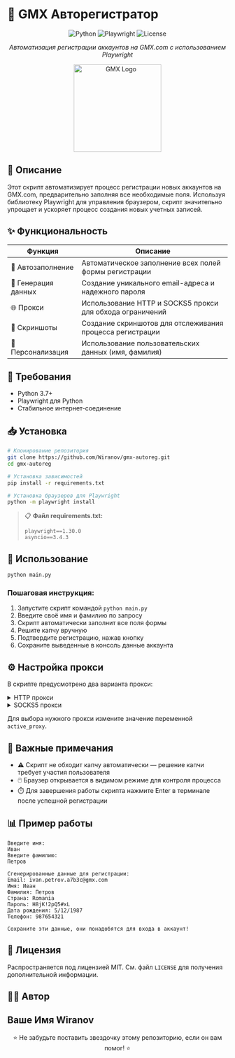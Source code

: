 # 📧 GMX Авторегистратор

<div align="center">

![Python](https://img.shields.io/badge/Python-3.7+-blue.svg?logo=python&logoColor=white)
![Playwright](https://img.shields.io/badge/Playwright-Latest-green.svg?logo=playwright&logoColor=white)
![License](https://img.shields.io/badge/License-MIT-yellow.svg)

*Автоматизация регистрации аккаунтов на GMX.com с использованием Playwright*

</div>

<p align="center">
  <img src="https://www.gmx.com/resources/ms2/cpv/images/cpv-logo-gmx.svg" alt="GMX Logo" width="200" />
</p>

## 📝 Описание

Этот скрипт автоматизирует процесс регистрации новых аккаунтов на GMX.com, предварительно заполняя все необходимые поля. Используя библиотеку Playwright для управления браузером, скрипт значительно упрощает и ускоряет процесс создания новых учетных записей.

## ✨ Функциональность

| Функция | Описание |
|---------|----------|
| 🤖 Автозаполнение | Автоматическое заполнение всех полей формы регистрации |
| 🔑 Генерация данных | Создание уникального email-адреса и надежного пароля |
| 🌐 Прокси | Использование HTTP и SOCKS5 прокси для обхода ограничений |
| 📸 Скриншоты | Создание скриншотов для отслеживания процесса регистрации |
| 👤 Персонализация | Использование пользовательских данных (имя, фамилия) |

## 🔧 Требования

- Python 3.7+
- Playwright для Python
- Стабильное интернет-соединение

## 📥 Установка

```bash
# Клонирование репозитория
git clone https://github.com/Wiranov/gmx-autoreg.git
cd gmx-autoreg

# Установка зависимостей
pip install -r requirements.txt

# Установка браузеров для Playwright
python -m playwright install
```

> 📋 **Файл requirements.txt:**
> ```
> playwright==1.30.0
> asyncio==3.4.3
> ```

## 🚀 Использование

```bash
python main.py
```

### Пошаговая инструкция:

1. Запустите скрипт командой `python main.py`
2. Введите своё имя и фамилию по запросу
3. Скрипт автоматически заполнит все поля формы
4. Решите капчу вручную
5. Подтвердите регистрацию, нажав кнопку
6. Сохраните выведенные в консоль данные аккаунта

## ⚙️ Настройка прокси

В скрипте предусмотрено два варианта прокси:

<details>
<summary>HTTP прокси</summary>

```python
proxy_http = {
    "server": "http://proxy_ip:port",
    "username": "ваш_логин",
    "password": "ваш_пароль"
}
```
</details>

<details>
<summary>SOCKS5 прокси</summary>

```python
proxy_socks5 = {
    "server": "socks5://proxy_ip:port",
    "username": "ваш_логин",
    "password": "ваш_пароль"
}
```
</details>

Для выбора нужного прокси измените значение переменной `active_proxy`.

## 📌 Важные примечания

- ⚠️ Скрипт не обходит капчу автоматически — решение капчи требует участия пользователя
- 🖱️ Браузер открывается в видимом режиме для контроля процесса
- ⏱️ Для завершения работы скрипта нажмите Enter в терминале после успешной регистрации

## 📊 Пример работы

```
Введите имя:
Иван
Введите фамилию:
Петров

Сгенерированные данные для регистрации:
Email: ivan.petrov.a7b3c@gmx.com
Имя: Иван
Фамилия: Петров
Страна: Romania
Пароль: H8jK!2pQ5#xL
Дата рождения: 5/12/1987
Телефон: 987654321

Сохраните эти данные, они понадобятся для входа в аккаунт!
```

## 📜 Лицензия

Распространяется под лицензией MIT. См. файл `LICENSE` для получения дополнительной информации.

## 👨‍💻 Автор

**Ваше Имя**
Wiranov
---

<div align="center">
<p>⭐ Не забудьте поставить звездочку этому репозиторию, если он вам помог! ⭐</p>
</div>

